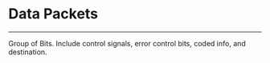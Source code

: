 # Data Packets
---
Group of Bits. Include control signals, error control bits, coded info, and destination.